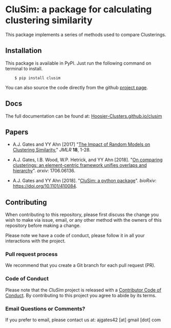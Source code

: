 # CluSim: a package for calculating clustering similarity

This package implements a series of methods used to compare Clusterings.

Installation
------------

This package is available in PyPI. Just run the following command on terminal to install.

```
    $ pip install clusim
```

You can also source the code directly from the github [project page](https://github.com/Hoosier-Clusters/clusim).

Docs
----

The full documentation can be found at: [Hoosier-Clusters.github.io/clusim](https://Hoosier-Clusters.github.io/clusim)

Papers
------

- A.J. Gates and YY Ahn [2017] "[The Impact of Random Models on Clustering Similarity.](http://jmlr.org/papers/volume18/17-039/17-039.pdf)" *JMLR* **18**, 1-28.

- A.J. Gates, I.B. Wood, W.P. Hetrick, and YY Ahn [2018]. "[On comparing clusterings: an element-centric framework unifies overlaps and hierarchy](https://arxiv.org/abs/1706.06136)". *arxiv*: 1706.06136.

- A.J. Gates and YY Ahn [2018]. "[CluSim: a python package](https://www.biorxiv.org/content/10.1101/410084v1)". *bioRxiv*: https://doi.org/10.1101/410084.


Contributing
------

When contributing to this repository, please first discuss the change you wish to make via issue,
email, or any other method with the owners of this repository before making a change. 

Please note we have a code of conduct, please follow it in all your interactions with the project.

### Pull request process

We recommend that you create a Git branch for each pull request (PR).  


### Code of Conduct

Please note that the *CluSim* project is released with a
[Contributor Code of Conduct](CODE_OF_CONDUCT.md). By contributing to this
project you agree to abide by its terms.

### Email Questions or Comments? 

If you prefer to email, please contact us at: ajgates42 [at] gmail [dot] com


